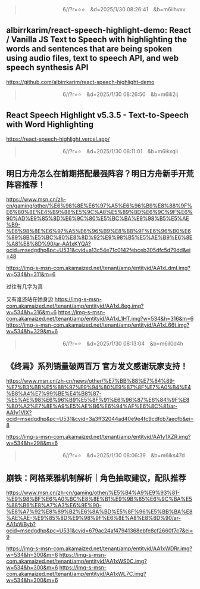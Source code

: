 
>　　　　　　　　6//?r=⭐⭐　&d=2025/1/30 08:26:41　&b=m6ilhvxv
## albirrkarim/react-speech-highlight-demo: React / Vanilla JS Text to Speech with highlighting the words and sentences that are being spoken using audio files, text to speech API, and web speech synthesis API
https://github.com/albirrkarim/react-speech-highlight-demo

>　　　　　　　　6//?r=⭐　&d=2025/1/30 08:26:50　&b=m6ili2ij
## React Speech Highlight v5.3.5 - Text-to-Speech with Word Highlighting
https://react-speech-highlight.vercel.app/

>　　　　　　　　6//?r=⭐　&d=2025/1/30 08:11:01　&b=m6ikxqii
## 明日方舟怎么在前期搭配最强阵容？明日方舟新手开荒阵容推荐！
https://www.msn.cn/zh-cn/gaming/other/%E6%98%8E%E6%97%A5%E6%96%B9%E8%88%9F%E6%80%8E%E4%B9%88%E5%9C%A8%E5%89%8D%E6%9C%9F%E6%90%AD%E9%85%8D%E6%9C%80%E5%BC%BA%E9%98%B5%E5%AE%B9-%E6%98%8E%E6%97%A5%E6%96%B9%E8%88%9F%E6%96%B0%E6%89%8B%E5%BC%80%E8%8D%92%E9%98%B5%E5%AE%B9%E6%8E%A8%E8%8D%90/ar-AA1xKYQA?ocid=msedgdhp&pc=U531&cvid=a13c54e71c0142febceb305dfc5d79dd&ei=48

https://img-s-msn-com.akamaized.net/tenant/amp/entityid/AA1xLdmI.img?w=534&h=311&m=6

过往有几字为真

又有谁还站在她身边
https://img-s-msn-com.akamaized.net/tenant/amp/entityid/AA1xL8eg.img?w=534&h=316&m=6
https://img-s-msn-com.akamaized.net/tenant/amp/entityid/AA1xL1HT.img?w=534&h=316&m=6
https://img-s-msn-com.akamaized.net/tenant/amp/entityid/AA1xL66t.img?w=534&h=329&m=6

>　　　　　　　　6//?r=⭐　&d=2025/1/30 08:13:04　&b=m6il0d4h
## 《终焉》系列销量破两百万 官方发文感谢玩家支持！
https://www.msn.cn/zh-cn/news/other/%E7%BB%88%E7%84%89-%E7%B3%BB%E5%88%97%E9%94%80%E9%87%8F%E7%A0%B4%E4%B8%A4%E7%99%BE%E4%B8%87-%E5%AE%98%E6%96%B9%E5%8F%91%E6%96%87%E6%84%9F%E8%B0%A2%E7%8E%A9%E5%AE%B6%E6%94%AF%E6%8C%81/ar-AA1y1VIX?ocid=msedgdhp&pc=U531&cvid=3a3ff32044ad40e9e4fc9cdfcb7aecfb&ei=8

https://img-s-msn-com.akamaized.net/tenant/amp/entityid/AA1y1XZR.img?w=534&h=298&m=6

>　　　　　　　　6//?r=⭐　&d=2025/1/30 08:06:39　&b=m6iks47d
## 崩铁：阿格莱雅机制解析｜角色抽取建议，配队推荐
https://www.msn.cn/zh-cn/gaming/other/%E5%B4%A9%E9%93%81-%E9%98%BF%E6%A0%BC%E8%8E%B1%E9%9B%85%E6%9C%BA%E5%88%B6%E8%A7%A3%E6%9E%90-%E8%A7%92%E8%89%B2%E6%8A%BD%E5%8F%96%E5%BB%BA%E8%AE%AE-%E9%85%8D%E9%98%9F%E6%8E%A8%E8%8D%90/ar-AA1xWByb?ocid=msedgdhp&pc=U531&cvid=679ac24af47941368ebfe8cf2660f7c7&ei=9

https://img-s-msn-com.akamaized.net/tenant/amp/entityid/AA1xWDRr.img?w=534&h=300&m=6
https://img-s-msn-com.akamaized.net/tenant/amp/entityid/AA1xWS0C.img?w=534&h=300&m=6
https://img-s-msn-com.akamaized.net/tenant/amp/entityid/AA1xWL7C.img?w=534&h=300&m=6
